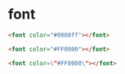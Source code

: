 # font

```html
<font color="#0000ff"></font>

<font color="#FF0000"></font>

<font color=\"#FF0000\"></font>
```
